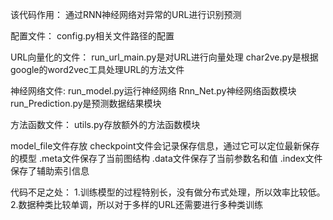 该代码作用：
    通过RNN神经网络对异常的URL进行识别预测

配置文件：
config.py相关文件路径的配置

URL向量化的文件：
run_url_main.py是对URL进行向量处理
char2ve.py是根据google的word2vec工具处理URL的方法文件

神经网络文件:
run_model.py运行神经网络
Rnn_Net.py神经网络函数模块
run_Prediction.py是预测数据结果模块

方法函数文件：
utils.py存放额外的方法函数模块

model_file文件存放
    checkpoint文件会记录保存信息，通过它可以定位最新保存的模型
    .meta文件保存了当前图结构
    .data文件保存了当前参数名和值
    .index文件保存了辅助索引信息
    
代码不足之处：
    1.训练模型的过程特别长，没有做分布式处理，所以效率比较低。
    2.数据种类比较单调，所以对于多样的URL还需要进行多种类训练
